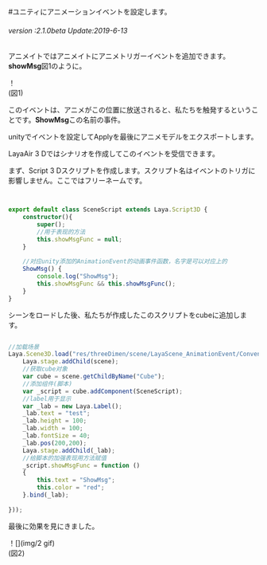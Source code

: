 #ユニティにアニメーションイベントを設定します。

###### *version :2.1.0beta   Update:2019-6-13*

アニメイトではアニメイトにアニメトリガーイベントを追加できます。**showMsg**図1のように。

！[](img/1.png)<br/>(図1)

このイベントは、アニメがこの位置に放送されると、私たちを触発するということです。**ShowMsg**この名前の事件。

unityでイベントを設定してApplyを最後にアニメモデルをエクスポートします。

LayaAir 3 Dではシナリオを作成してこのイベントを受信できます。

まず、Script 3 Dスクリプトを作成します。スクリプト名はイベントのトリガに影響しません。ここではフリーネームです。


```typescript


export default class SceneScript extends Laya.Script3D {
	constructor(){
		super();
    	//用于表现的方法
        this.showMsgFunc = null;
	}
	
	//对应unity添加的AnimationEvent的动画事件函数，名字是可以对应上的
	ShowMsg() {
		console.log("ShowMsg");
		this.showMsgFunc && this.showMsgFunc();
	}
}
```


シーンをロードした後、私たちが作成したこのスクリプトをcubeに追加します。


```typescript

//加载场景
Laya.Scene3D.load("res/threeDimen/scene/LayaScene_AnimationEvent/Conventional/layaScene.ls", Laya.Handler.create(this, function(scene) {
    Laya.stage.addChild(scene);
    //获取cube对象
    var cube = scene.getChildByName("Cube");
    //添加组件(脚本)
    var _script = cube.addComponent(SceneScript);
    //label用于显示
    var _lab = new Laya.Label();
    _lab.text = "test";
    _lab.height = 100;
    _lab.width = 100;
    _lab.fontSize = 40;
    _lab.pos(200,200);
    Laya.stage.addChild(_lab);
	//给脚本的加强表现用方法赋值
    _script.showMsgFunc = function () 
    {
        this.text = "ShowMsg";
        this.color = "red";
    }.bind(_lab);
    
}));
```


最後に効果を見にきました。

！[](img/2 gif)<br/>(図2)

